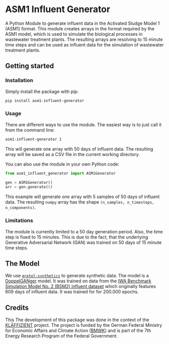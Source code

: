 # ASM1 Influent Generator

A Python Module to generate influent data in the Activated Sludge Model 1 (ASM1) format.
This module creates arrays in the format required by the ASM1 model, which is used to simulate the biological processes in wastewater treatment plants. The resulting arrays are resolving to 15 minute time steps and can be used as influent data for the simulation of wastewater treatment plants.


## Getting started

### Installation
Simply install the package with pip:

```bash
pip install asm1-influent-generator
```

### Usage
There are different ways to use the module. The easiest way is to just call it from the command line:

```bash
asm1-influent-generator 1
```
This will generate one array with 50 days of influent data. The resulting array will be saved as a CSV file in the current working directory.

You can also use the module in your own Python code:

```python
from asm1_influent_generator import ASM1Generator

gen = ASM1Generator()
arr = gen.generate(5)
```

This example will generate one array with 5 samples of 50 days of influent data.
The resulting `numpy` array has the shape `(n_samples, n_timesteps, n_components)`.

### Limitations
The module is currently limited to a 50 day generation period. Also, the time step is fixed to 15 minutes.
This is due to the fact, that the underlying Generative Adversarial Network (GAN) was trained on 50 days of 15 minute time steps.


## The Model

We use [`gretel-synthetics`] to generate synthetic data. The model is a [DoppelGANger] model. It was trained on data from the [IWA Benchmark Simulation Model No. 2 (BSM2) influent dataset](https://iwaponline.com/ebooks/book-pdf/650794/wio9781780401171.pdf) which originally features 609 days of influent data. It was trained for for 200.000 epochs.

## Credits
This
The development of this package was done in the context of the [KLÄFFIZIENT] project. The project is funded by the German Federal Ministry for Economic Affairs and Climate Action ([BMWK]) and is part of the 7th Energy Research Program of the Federal Government.



[`gretel-synthetics`]: https://github.com/gretelai/gretel-synthetics
[DoppelGANger]: http://arxiv.org/abs/1909.13403
[KLÄFFIZIENT]: https://www.evt.tf.fau.de/forschung/schwerpunktekarl/ag-energiesysteme/bmwi-projekt-klaeffizient/
[BMWK]: http://bmwk.de/
